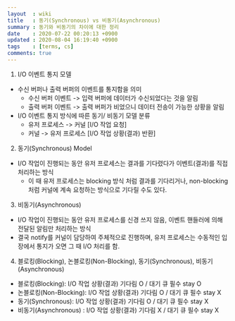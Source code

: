 ```yaml
---
layout  : wiki
title   : 동기(Synchronous) vs 비동기(Asynchronous)
summary : 동기와 비동기의 차이에 대한 정리
date    : 2020-07-22 00:20:13 +0900
updated : 2020-08-04 16:19:40 +0900
tags    : [terms, cs]
comments: true
---
```


1. I/O 이벤트 통지 모델
  * 수신 버퍼나 출력 버퍼의 이벤트를 통지함을 의미
    - 수신 버퍼 이벤트 -> 입력 버퍼에 데이터가 수신되었다는 것을 알림
    - 출력 버퍼 이벤트 -> 출력 버퍼가 비었으니 데이터 전송이 가능한 상황을 알림
  * I/O 이벤트 통지 방식에 따른 동기/ 비동기 모델 분류
    - 유저 프로세스 -> 커널 [I/O 작업 요청]
    - 커널 -> 유저 프로세스 [I/O 작업 상황(결과) 반환]

2. 동기(Synchronous) Model
  * I/O 작업이 진행되는 동안 유저 프로세스는 결과를 기다렸다가 이벤트(결과)를 직접 처리하는 방식
    - 이 때 유저 프로세스는 blocking 방식 처럼 결과를 기다리거나, non-blocking처럼 커널에 계속 요청하는 방식으로 기다릴 수도 있다.

3. 비동기(Asynchronous)
  * I/O 작업이 진행되는 동안 유저 프로세스를 신경 쓰지 않음, 이벤트 핸들러에 의해 전달된 알림만 처리하는 방식
  * 결국 notify를 커널이 담당하여 주체적으로 진행하며, 유저 프로세스는 수동적인 입장에서 통지가 오면 그 때 I/O 처리를 함.

4. 블로킹(Blocking), 논블로킹(Non-Blocking), 동기(Synchronous), 비동기(Asynchronous)
  * 블로킹(Blocking): I/O 작업 상황(결과) 기다림 O / 대기 큐 필수 stay O
  * 논블로킹(Non-Blocking): I/O 작업 상황(결과) 기다림 O / 대기 큐 필수 stay X
  * 동기(Synchronous): I/O 작업 상황(결과) 기다림 O / 대기 큐 필수 stay X
  * 비동기(Asynchronous) : I/O 작업 상황(결과) 기다림 X / 대기 큐 필수 stay X
